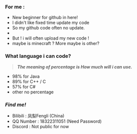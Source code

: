 
### For me :
- New beginner for github in here!
- I didn't like fixed time update my code
- So my github code often no update.
- 
- But ! i will often upload my new code !
- maybe is minecraft ? More maybe is other?

### What language i can code?
>***The meaning of percentage is How much will i can use.***
* 98% for Java
* 89% for C++ / C
* 57% for C#
* other no percentage

### ***Find me!***
- Bilibili : 凤梨Fengli (China)
- QQ Number : 18322311051 (Need Password) 
- Discord : Not public for now 

